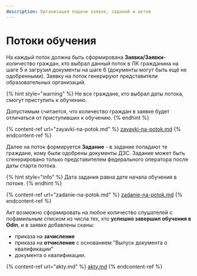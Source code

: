 ```yaml
---
description: Организация подачи заявок, заданий и актов
---
```


# Потоки  обучения

На каждый поток должна быть сформирована **Заявка/Заявки**- количество граждан, кто выбрал данный поток в ЛК гражданина на шаге 5 и загрузил документы на шаге 6 (документы могут быть ещё не одобренными). Заявку на поток генерируют представители образовательных организаций.

{% hint style="warning" %}
Не все граждане, кто выбрал даты потока, смогут приступить к обучению.&#x20;

Допустимым считается, что количество граждан в заявке будет отличаться от приступивших к обучению.
{% endhint %}

{% content-ref url="zayavki-na-potok.md" %}
[zayavki-na-potok.md](zayavki-na-potok.md)
{% endcontent-ref %}

Далее на поток формируется **Задание** - в задание попадают те граждане, кому были одобрены документы ДЗС. Задание может быть сгенерировано только представителем федерального оператора после даты старта потока.

{% hint style="info" %}
Дата задания равна дате начала обучения в потоке.
{% endhint %}

{% content-ref url="zadanie-na-potok.md" %}
[zadanie-na-potok.md](zadanie-na-potok.md)
{% endcontent-ref %}

Акт возможно сформировать на любое количество слушателей с пофамильным списком из числа тех, кто **успешно завершил обучения в Odin**, и в заявке добавлены сканы:

* приказа на **зачисление**&#x20;
* приказа на **отчисление** с основанием "Выпуск документа о квалификации"&#x20;
* документа о квалификации.&#x20;

{% content-ref url="akty.md" %}
[akty.md](akty.md)
{% endcontent-ref %}
